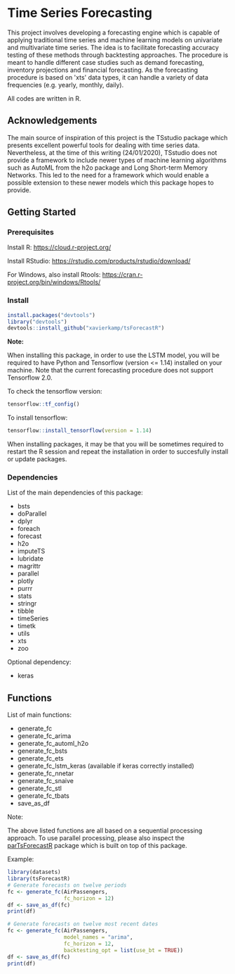 # __Time Series Forecasting__
This project involves developing a forecasting engine which is capable of applying traditional time series and 
machine learning models on univariate and multivariate time series. 
The idea is to facilitate forecasting accuracy testing of these methods through backtesting approaches. The procedure is meant to handle different case studies such as demand forecasting, inventory projections and financial forecasting. As the forecasting procedure is based on 'xts' data types, it can handle a variety of data frequencies (e.g. yearly, monthly, daily).

All codes are written in R.

## __Acknowledgements__
The main source of inspiration of this project is the TSstudio package which presents excellent powerful tools for dealing with time series data. Nevertheless, at the time of this writing (24/01/2020), TSstudio does not provide a framework to include newer types of machine learning algorithms such as AutoML from the h2o package and Long Short-term Memory Networks. This led to the need for a framework which would enable a possible extension to these newer models which this package hopes to provide.

## __Getting Started__

### __Prerequisites__

Install R: https://cloud.r-project.org/

Install RStudio: https://rstudio.com/products/rstudio/download/

For Windows, also install Rtools: https://cran.r-project.org/bin/windows/Rtools/

### __Install__

``` r
install.packages("devtools")
library("devtools")
devtools::install_github("xavierkamp/tsForecastR")
```

__Note:__ 

When installing this package, in order to use the LSTM model, you will be required to have Python and Tensorflow (version <= 1.14) installed on your machine. Note that the current forecasting procedure does not support Tensorflow 2.0.

To check the tensorflow version:
``` r
tensorflow::tf_config()
```
To install tensorflow:
``` r
tensorflow::install_tensorflow(version = 1.14)
```
When installing packages, it may be that you will be sometimes required to restart the R session and repeat the installation in order to succesfully install or update packages.

### __Dependencies__

List of the main dependencies of this package:

- bsts
- doParallel
- dplyr
- foreach
- forecast
- h2o
- imputeTS
- lubridate
- magrittr
- parallel
- plotly
- purrr
- stats
- stringr
- tibble
- timeSeries
- timetk
- utils
- xts
- zoo

Optional dependency:

- keras

## __Functions__

List of main functions:

- generate_fc
- generate_fc_arima
- generate_fc_automl_h2o
- generate_fc_bsts
- generate_fc_ets
- generate_fc_lstm_keras (available if keras correctly installed)
- generate_fc_nnetar
- generate_fc_snaive
- generate_fc_stl
- generate_fc_tbats
- save_as_df

Note:

The above listed functions are all based on a sequential processing approach. To use parallel processing, please also inspect the [parTsForecastR](https://github.com/xavierkamp/parTsForecastR) package which is built on top of this package.

Example:
``` r
library(datasets)
library(tsForecastR)
# Generate forecasts on twelve periods
fc <- generate_fc(AirPassengers,
                  fc_horizon = 12)
df <- save_as_df(fc)
print(df)

# Generate forecasts on twelve most recent dates
fc <- generate_fc(AirPassengers,
                  model_names = "arima",
                  fc_horizon = 12,
                  backtesting_opt = list(use_bt = TRUE))
df <- save_as_df(fc)
print(df)
```
